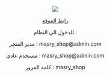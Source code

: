 <p align="center"><a href="https://body-vivid.com/" target="_blank"><img src="https://scriptaty.com/uploads/offers/113872770_images_511391876159639354.png" ></a></p>
<p align="center"><a href="https://body-vivid.com/">رابط الموقع</a></p>
<p align="center">للدخول الي النظام  : 
</p>

<p align="center"> 
    مدير المتجر : masry_shop@admin.com
</p>
<p align="center"> 
    مستخدم عادي : masry_shop@admin.com
</p>
<p align="center"> 
كلمة المرور : masry_shop

</p>
